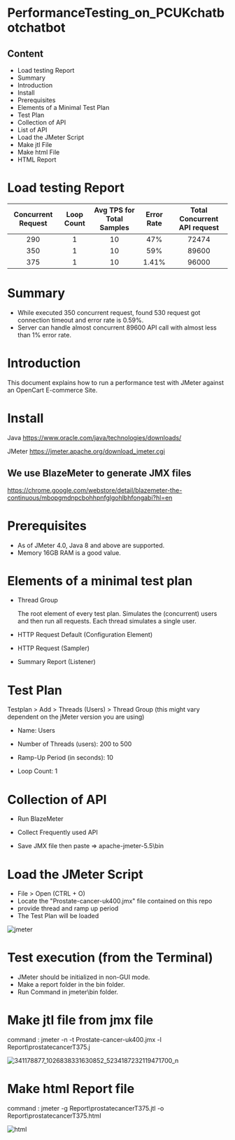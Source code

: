 # PerformanceTesting_on_PCUKchatbotchatbot

## Content
- Load testing Report
- Summary
- Introduction
- Install
- Prerequisites
- Elements of a Minimal Test Plan
- Test Plan
- Collection of API
- List of API
- Load the JMeter Script
- Make jtl File
- Make html File
- HTML Report

# Load testing Report

| Concurrent Request  | Loop Count | Avg TPS for Total Samples  | Error Rate | Total Concurrent API request |
|               :---: |      :---: |                      :---: |                        :---: |      :---: |
| 290 | 1 |  10 | 47%     | 72474  |
| 350 | 1 |  10 | 59%     | 89600  |
| 375 | 1 |  10 | 1.41%   | 96000  |

# Summary
- While executed 350 concurrent request, found 530 request got connection timeout and error rate is 0.59%.
- Server can handle almost concurrent 89600 API call with almost less than 1% error rate.

# Introduction
This document explains how to run a performance test with JMeter against an OpenCart E-commerce Site.

# Install
Java
https://www.oracle.com/java/technologies/downloads/

JMeter
https://jmeter.apache.org/download_jmeter.cgi


## We use BlazeMeter to generate JMX files
https://chrome.google.com/webstore/detail/blazemeter-the-continuous/mbopgmdnpcbohhpnfglgohlbhfongabi?hl=en

# Prerequisites
- As of JMeter 4.0, Java 8 and above are supported.
- Memory 16GB RAM is a good value.

# Elements of a minimal test plan
- Thread Group

  The root element of every test plan. Simulates the (concurrent) users and then run all requests. Each thread simulates a single user.

- HTTP Request Default (Configuration Element)

- HTTP Request (Sampler)

- Summary Report (Listener)

# Test Plan
  Testplan > Add > Threads (Users) > Thread Group (this might vary dependent on the jMeter version you are using)

- Name: Users

- Number of Threads (users): 200 to 500

- Ramp-Up Period (in seconds): 10

- Loop Count: 1

# Collection of API
- Run BlazeMeter

- Collect Frequently used API

- Save JMX file then paste => apache-jmeter-5.5\bin

# Load the JMeter Script
- File > Open (CTRL + O)
- Locate the "Prostate-cancer-uk400.jmx" file contained on this repo
- provide thread and ramp up period
- The Test Plan will be loaded

![jmeter](https://user-images.githubusercontent.com/44814788/233927871-b302d077-03ab-4feb-96b9-28ff79308634.JPG)


# Test execution (from the Terminal)
- JMeter should be initialized in non-GUI mode.
- Make a report folder in the bin folder.
- Run Command in jmeter\bin folder.

# Make jtl file from jmx file
  command : jmeter -n -t Prostate-cancer-uk400.jmx -l Report\prostatecancerT375.j
  
  ![341178877_1026838331630852_5234187232119471700_n](https://user-images.githubusercontent.com/44814788/233928865-b17e9220-8df8-4346-8224-614d9b675d00.png)
  
  # Make html Report file
  command : jmeter -g Report\prostatecancerT375.jtl -o Report\prostatecancerT375.html
  
  ![html](https://user-images.githubusercontent.com/44814788/233930014-150581ef-9008-4de8-916e-a4c0025009bd.JPG)
  

  
